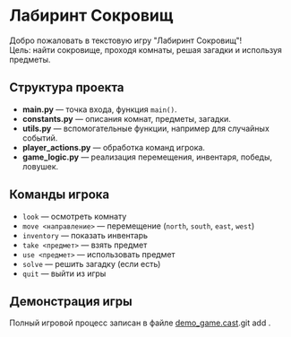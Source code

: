 # Лабиринт Сокровищ

Добро пожаловать в текстовую игру "Лабиринт Сокровищ"!  
Цель: найти сокровище, проходя комнаты, решая загадки и используя предметы.

## Структура проекта

- **main.py** — точка входа, функция `main()`.  
- **constants.py** — описания комнат, предметы, загадки.  
- **utils.py** — вспомогательные функции, например для случайных событий.  
- **player_actions.py** — обработка команд игрока.  
- **game_logic.py** — реализация перемещения, инвентаря, победы, ловушек.

## Команды игрока

- `look` — осмотреть комнату
- `move <направление>` — перемещение (`north`, `south`, `east`, `west`)
- `inventory` — показать инвентарь
- `take <предмет>` — взять предмет
- `use <предмет>` — использовать предмет
- `solve` — решить загадку (если есть)
- `quit` — выйти из игры

## Демонстрация игры

Полный игровой процесс записан в файле [demo_game.cast](demo_game.cast).git add .
